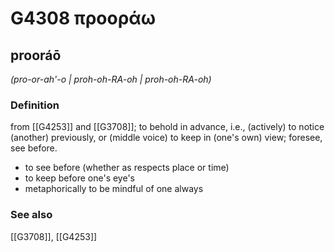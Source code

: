 # G4308 προοράω

## prooráō

_(pro-or-ah'-o | proh-oh-RA-oh | proh-oh-RA-oh)_

### Definition

from [[G4253]] and [[G3708]]; to behold in advance, i.e., (actively) to notice (another) previously, or (middle voice) to keep in (one's own) view; foresee, see before.

- to see before (whether as respects place or time)
- to keep before one's eye's
- metaphorically to be mindful of one always

### See also

[[G3708]], [[G4253]]

